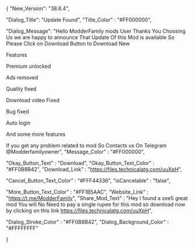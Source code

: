    
   {
"New_Version": "38.6.4",

"Dialog_Title": "Update Found",
"Title_Color" : "#FF000000",

"Dialog_Message": "Hello ModderFamily mods User Thanks You Choosing Us we are happy to announce That Update Of this Mod is available So Please Click on Download Button to Download New

Features

Premium unlocked

Ads removed

Quality fixed

Download video Fixed

Bug fixed

Auto login

And some more features

If you get any problem related to mod So Contacts us On Telegram @Modderfamilyowner",
"Message_Color" : "#FF000000",

"Okay_Button_Text" : "Download",
"Okay_Button_Text_Color" : "#FF0B8B42",
"Download_Link" : "https://files.technicalatg.com/uuXpH",

"Cancel_Button_Text_Color" : "#FFF44336",
"isCancelable" : "false",

"More_Button_Text_Color" : "#FF1B5AAC",
"Website_Link" : "https://t.me/ModderFamily",
"Share_Mod_Text" : "Hey I found a zee5 great mod You will No Need to pay a single rupee for this mod so download now by clicking on this link https://files.technicalatg.com/uuXpH",


"Dialog_Stroke_Color" : "#FF0B8B42",
"Dialog_Background_Color" : "#FFFFFFFF"

}
